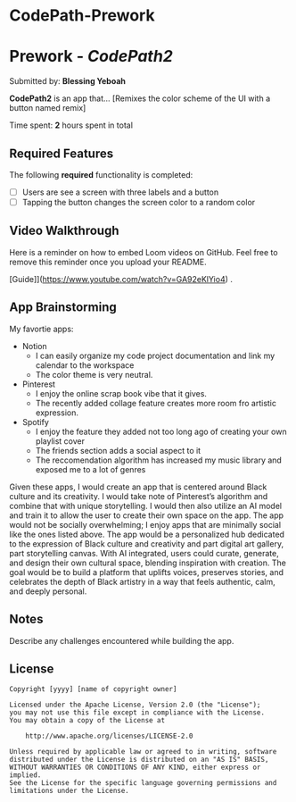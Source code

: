# CodePath-Prework

# Prework - *CodePath2*

Submitted by: **Blessing Yeboah**

**CodePath2** is an app that... [Remixes the color scheme of the UI with a button named remix] 

Time spent: **2** hours spent in total

## Required Features

The following **required** functionality is completed:

- [ ] Users are see a screen with three labels and a button
- [ ] Tapping the button changes the screen color to a random color
 
## Video Walkthrough

Here is a reminder on how to embed Loom videos on GitHub. Feel free to remove this reminder once you upload your README. 

[Guide]](https://www.youtube.com/watch?v=GA92eKlYio4) .

## App Brainstorming 

My favortie apps:
- Notion
    - I can easily organize my code project documentation and link my calendar to the workspace
    - The color theme is very neutral.
- Pinterest
    - I enjoy the online scrap book vibe that it gives.
    - The recently added collage feature creates more room fro artistic expression. 
- Spotify
    - I enjoy the feature they added not too long ago of creating your own playlist cover
    - The friends section adds a social aspect to it
    - The reccomendation algorithm has increased my music library and exposed me to a lot of genres

Given these apps, I would create an app that is centered around Black culture and its creativity. I would take note of Pinterest’s algorithm and combine that with unique storytelling. I would then also utilize an AI model and train it to allow the user to create their own space on the app. The app would not be socially overwhelming; I enjoy apps that are minimally social like the ones listed above. The app would be a personalized hub dedicated to the expression of Black culture and creativity and part digital art gallery, part storytelling canvas. With AI integrated, users could curate, generate, and design their own cultural space, blending inspiration with creation. The goal would be to build a platform that uplifts voices, preserves stories, and celebrates the depth of Black artistry in a way that feels authentic, calm, and deeply personal.

## Notes

Describe any challenges encountered while building the app.

## License

    Copyright [yyyy] [name of copyright owner]

    Licensed under the Apache License, Version 2.0 (the "License");
    you may not use this file except in compliance with the License.
    You may obtain a copy of the License at

        http://www.apache.org/licenses/LICENSE-2.0

    Unless required by applicable law or agreed to in writing, software
    distributed under the License is distributed on an "AS IS" BASIS,
    WITHOUT WARRANTIES OR CONDITIONS OF ANY KIND, either express or implied.
    See the License for the specific language governing permissions and
    limitations under the License.
